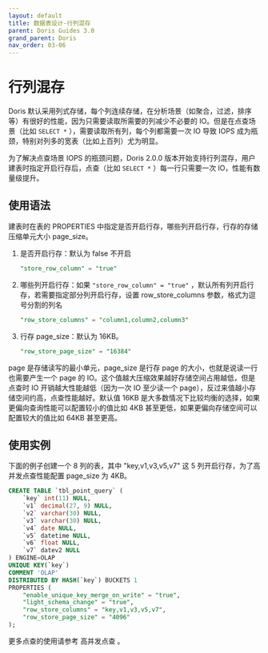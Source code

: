 ```yaml
---
layout: default
title: 数据表设计-行列混存
parent: Doris Guides 3.0
grand_parent: Doris
nav_order: 03-06
---
```


# 行列混存
Doris 默认采用列式存储，每个列连续存储，在分析场景（如聚合，过滤，排序等）有很好的性能，因为只需要读取所需要的列减少不必要的 IO。但是在点查场景（比如 `SELECT *` ），需要读取所有列，每个列都需要一次 IO 导致 IOPS 成为瓶颈，特别对列多的宽表（比如上百列）尤为明显。

为了解决点查场景 IOPS 的瓶颈问题，Doris 2.0.0 版本开始支持行列混存，用户建表时指定开启行存后，点查（比如 `SELECT *` ）每一行只需要一次 IO，性能有数量级提升。

## 使用语法
建表时在表的 PROPERTIES 中指定是否开启行存，哪些列开启行存，行存的存储压缩单元大小 page_size。
1. 是否开启行存：默认为 false 不开启
    ```sql
    "store_row_column" = "true"
    ```
2. 哪些列开启行存：如果 `"store_row_column" = "true"` ，默认所有列开启行存，若需要指定部分列开启行存，设置 row_store_columns 参数，格式为逗号分割的列名

    ```sql
    "row_store_columns" = "column1,column2,column3"
    ```
3. 行存 page_size：默认为 16KB。

    ```sql
    "row_store_page_size" = "16384"
    ```
page 是存储读写的最小单元，page_size 是行存 page 的大小，也就是说读一行也需要产生一个 page 的 IO。这个值越大压缩效果越好存储空间占用越低，但是点查时 IO 开销越大性能越低（因为一次 IO 至少读一个 page），反过来值越小存储空间约高，点查性能越好。默认值 16KB 是大多数情况下比较均衡的选择，如果更偏向查询性能可以配置较小的值比如 4KB 甚至更低，如果更偏向存储空间可以配置较大的值比如 64KB 甚至更高。

## 使用实例
下面的例子创建一个 8 列的表，其中 "key,v1,v3,v5,v7" 这 5 列开启行存，为了高并发点查性能配置 page_size 为 4KB。

```sql
CREATE TABLE `tbl_point_query` (
    `key` int(11) NULL,
    `v1` decimal(27, 9) NULL,
    `v2` varchar(30) NULL,
    `v3` varchar(30) NULL,
    `v4` date NULL,
    `v5` datetime NULL,
    `v6` float NULL,
    `v7` datev2 NULL
) ENGINE=OLAP
UNIQUE KEY(`key`)
COMMENT 'OLAP'
DISTRIBUTED BY HASH(`key`) BUCKETS 1
PROPERTIES (
    "enable_unique_key_merge_on_write" = "true",
    "light_schema_change" = "true",
    "row_store_columns" = "key,v1,v3,v5,v7",
    "row_store_page_size" = "4096"
);
```

更多点查的使用请参考 高并发点查 。